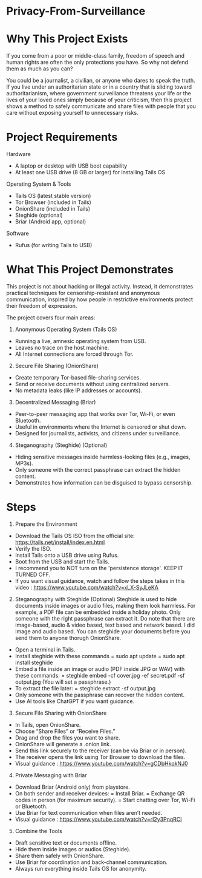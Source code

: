 # Privacy-From-Surveillance

# Why This Project Exists

If you come from a poor or middle-class family, freedom of speech and human rights are often the only protections you have. So why not defend them as much as you can?

You could be a journalist, a civilian, or anyone who dares to speak the truth. If you live under an authoritarian state or in a country that is sliding toward authoritarianism, where government surveillance threatens your life or the lives of your loved ones simply because of your criticism, then this project shows a method to safely communicate and share files with people that you care without exposing yourself to unnecessary risks.

# Project Requirements

Hardware
- A laptop or desktop with USB boot capability
- At least one USB drive (8 GB or larger) for installing Tails OS

Operating System & Tools
- Tails OS (latest stable version)
- Tor Browser (included in Tails)
- OnionShare (included in Tails)
- Steghide (optional)
- Briar (Android app, optional)

Software
- Rufus (for writing Tails to USB)

# What This Project Demonstrates

This project is not about hacking or illegal activity. Instead, it demonstrates practical techniques for censorship-resistant and anonymous communication, inspired by how people in restrictive environments protect their freedom of expression.

The project covers four main areas:

1. Anonymous Operating System (Tails OS)
 - Running a live, amnesic operating system from USB.
 - Leaves no trace on the host machine.
 - All Internet connections are forced through Tor.

2. Secure File Sharing (OnionShare)
 - Create temporary Tor-based file-sharing services.
 - Send or receive documents without using centralized servers.
 - No metadata leaks (like IP addresses or accounts).

3. Decentralized Messaging (Briar)
 - Peer-to-peer messaging app that works over Tor, Wi-Fi, or even Bluetooth.
 - Useful in environments where the Internet is censored or shut down.
 - Designed for journalists, activists, and citizens under surveillance.
   
4. Steganography (Steghide) (Optional)
 - Hiding sensitive messages inside harmless-looking files (e.g., images, MP3s).
 - Only someone with the correct passphrase can extract the hidden content.
 - Demonstrates how information can be disguised to bypass censorship.

# Steps

1. Prepare the Environment
- Download the Tails OS ISO from the official site: https://tails.net/install/index.en.html
- Verify the ISO.
- Install Tails onto a USB drive using Rufus.
- Boot from the USB and start the Tails.
- I recommend you to NOT turn on the 'persistence storage'. KEEP IT TURNED OFF.
- If you want visual guidance, watch and follow the steps takes in this video : https://www.youtube.com/watch?v=xLX-SyJLeKA

2. Steganography with Steghide (Optional)
Steghide is used to hide documents inside images or audio files, making them look harmless. For example, a PDF file can be embedded inside a holiday photo. Only someone with the right passphrase can extract it. Do note that there are image-based, audio & video based, text based and network based. I did image and audio based. You can steghide your documents before you send them to anyone thorugh OnionShare.

- Open a terminal in Tails.
- Install steghide with these commands
= sudo apt update
= sudo apt install steghide
- Embed a file inside an image or audio (PDF inside JPG or WAV) with these commands:
= steghide embed -cf cover.jpg -ef secret.pdf -sf output.jpg
  (You will set a passphrase.)
- To extract the file later:
= steghide extract -sf output.jpg
- Only someone with the passphrase can recover the hidden content.
- Use AI tools like ChatGPT if you want guidance.

3. Secure File Sharing with OnionShare
- In Tails, open OnionShare.
- Choose “Share Files” or “Receive Files.”
- Drag and drop the files you want to share.
- OnionShare will generate a .onion link.
- Send this link securely to the receiver (can be via Briar or in person).
- The receiver opens the link using Tor Browser to download the files.
- Visual guidance : https://www.youtube.com/watch?v=gCDbHkpkNJ0 

4. Private Messaging with Briar
- Download Briar (Android only) from playstore.
- On both sender and receiver devices:
= Install Briar.
= Exchange QR codes in person (for maximum security).
= Start chatting over Tor, Wi-Fi or Bluetooth.
- Use Briar for text communication when files aren’t needed.
- Visual guidance : https://www.youtube.com/watch?v=rI2y3PnqRCI

5. Combine the Tools
- Draft sensitive text or documents offline.
- Hide them inside images or audios (Steghide).
- Share them safely with OnionShare.
- Use Briar for coordination and back-channel communication.
- Always run everything inside Tails OS for anonymity.




